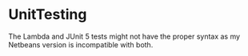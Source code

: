 # UnitTesting
The Lambda and JUnit 5 tests might not have the proper syntax as my Netbeans version is incompatible with both.
